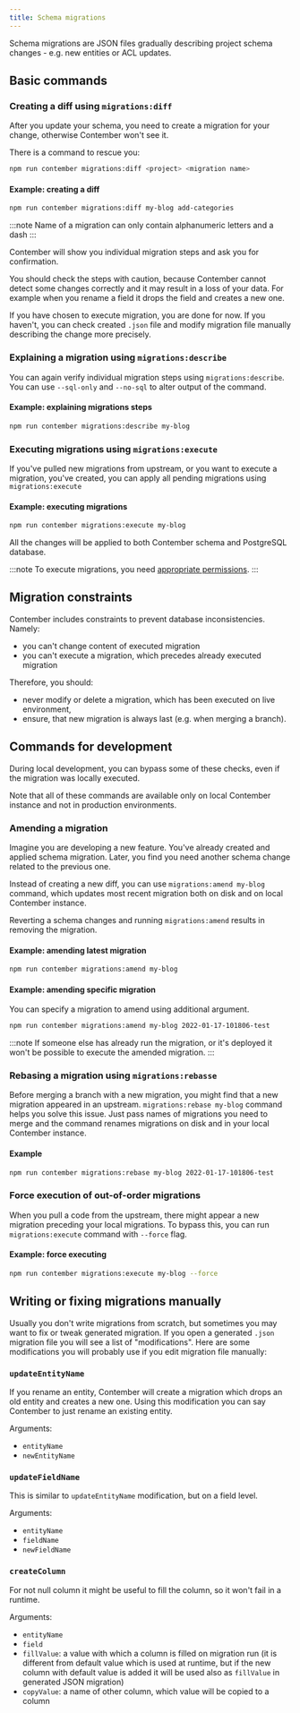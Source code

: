 ```yaml
---
title: Schema migrations
---
```


Schema migrations are JSON files gradually describing project schema changes - e.g. new entities or ACL updates. 

## Basic commands


### Creating a diff using `migrations:diff`

After you update your schema, you need to create a migration for your change, otherwise Contember won't see it.

There is a command to rescue you:

```bash
npm run contember migrations:diff <project> <migration name>
```


#### Example: creating a diff

```bash
npm run contember migrations:diff my-blog add-categories
```

:::note
Name of a migration can only contain alphanumeric letters and a dash
:::

Contember will show you individual migration steps and ask you for confirmation. 

You should check the steps with caution, because Contember cannot detect some changes correctly and it may result in a loss of your data. For example when you rename a field it drops the field and creates a new one.

If you have chosen to execute migration, you are done for now. If you haven't, you can check created `.json` file and modify migration file manually describing the change more precisely.

### Explaining a migration using `migrations:describe`

You can again verify individual migration steps using `migrations:describe`. You can use `--sql-only` and `--no-sql` to alter output of the command.

#### Example: explaining migrations steps
```bash
npm run contember migrations:describe my-blog
```

### Executing migrations using `migrations:execute`

If you've pulled new migrations from upstream, or you want to execute a migration, you've created, you can apply all pending migrations using `migrations:execute`


#### Example: executing migrations

```bash
npm run contember migrations:execute my-blog
```

All the changes will be applied to both Contember schema and PostgreSQL database.

:::note
To execute migrations, you need [appropriate permissions](acl.md#migrations).
:::

## Migration constraints

Contember includes constraints to prevent database inconsistencies. Namely:

- you can't change content of executed migration
- you can't execute a migration, which precedes already executed migration

Therefore, you should:
- never modify or delete a migration, which has been executed on live environment,
- ensure, that new migration is always last (e.g. when merging a branch).

## Commands for development


During local development, you can bypass some of these checks, even if the migration was locally executed.

Note that all of these commands are available only on local Contember instance and not in production environments. 

### Amending a migration

Imagine you are developing a new feature. You've already created and applied schema migration. Later, you find you need another schema change related to the previous one.

Instead of creating a new diff, you can use `migrations:amend my-blog` command, which updates most recent migration both on disk and on local Contember instance.

Reverting a schema changes and running `migrations:amend` results in removing the migration.



#### Example: amending latest migration
```bash
npm run contember migrations:amend my-blog
```

#### Example: amending specific migration

You can specify a migration to amend using additional argument.

```bash
npm run contember migrations:amend my-blog 2022-01-17-101806-test
```

:::note If someone else has already run the migration, or it's deployed it won't be possible to execute the amended migration.
:::

### Rebasing a migration using `migrations:rebasse`

Before merging a branch with a new migration, you might find that a new migration appeared in an upstream. `migrations:rebase my-blog` command helps you solve this issue. Just pass names of migrations you need to merge and the command renames migrations on disk and in your local Contember instance.

#### Example
```bash
npm run contember migrations:rebase my-blog 2022-01-17-101806-test
```

### Force execution of out-of-order migrations

When you pull a code from the upstream, there might appear a new migration preceding your local migrations. To bypass this, you can run `migrations:execute` command with `--force` flag.

#### Example: force executing
```bash
npm run contember migrations:execute my-blog --force
```

## Writing or fixing migrations manually

Usually you don't write migrations from scratch, but sometimes you may want to fix or tweak generated migration. If you open a generated `.json` migration file you will see a list of "modifications". Here are some modifications you will probably use if you edit migration file manually:

### `updateEntityName`

If you rename an entity, Contember will create a migration which drops an old entity and creates a new one. Using this modification you can say Contember to just rename an existing entity.

Arguments:

- `entityName`
- `newEntityName`

### `updateFieldName`

This is similar to `updateEntityName` modification, but on a field level.

Arguments:

- `entityName`
- `fieldName`
- `newFieldName`

### `createColumn`

For not null column it might be useful to fill the column, so it won't fail in a runtime.

Arguments:

- `entityName`
- `field`
- `fillValue`: a value with which a column is filled on migration run (it is different from default value which is used at runtime, but if the new column with default value is added it will be used also as `fillValue` in generated JSON migration)
- `copyValue`: a name of other column, which value will be copied to a column
